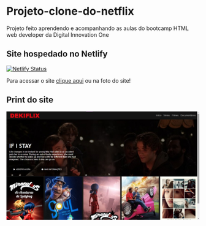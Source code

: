 # Projeto-clone-do-netflix
Projeto feito aprendendo e acompanhando as aulas do bootcamp HTML web developer da Digital Innovation One

## Site hospedado no Netlify
[![Netlify Status](https://api.netlify.com/api/v1/badges/07ad4b83-61d7-4ac7-a17e-efbb9ac81fb4/deploy-status)](https://app.netlify.com/sites/deki-netflix-clone/deploys)

Para acessar o site <a href="https://deki-home-instagram-clone.netlify.app/#">clique aqui</a> ou na foto do site!

## Print do site


<a href="https://deki-netflix-clone.netlify.app/"><img src="https://github.com/Alexandrehideki13/Projeto-clone-do-netflix/blob/master/img/printCloneNetflix.jpg" /></a>
